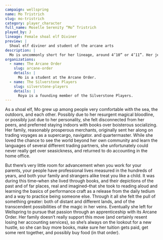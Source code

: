 ```yaml
---
campaign: wellspring
name: Mo Tristrich
slug: mo-tristrich
category: player_character
full_name: Moselle Serenity “Mo” Tristrich
played_by: J
lineage: Female shoal elf Diviner
preview: |
  Shoal elf diviner and student of the arcane arts
description: |
  Mo is uncommonly short for her lineage, around 4’10” or 4’11”. Her jet-black hair falls to the base of her shoulder blades, and is loosely wavy (though she usually braids it). Her eyes are a deep brown. Her delicate features and large eyes resemble a porcelain doll’s; this, taken together with her short height and slim, almost boyish, build, often leads strangers to assume she is an adolescent. She hates this.
organizations:
  - name: The Arcane Order
    slug: arcane-order
    details: |
      Mo is a student at the Arcane Order.
  - name: The Silverstone Players
    slug: silverstone-players
    details: |
      Roya is a founding member of the Silverstone Players.
---
```


As a shoal elf, Mo grew up among people very comfortable with the sea, the outdoors, and each other. Possibly due to her resurgent magical bloodline, or possibly just due to her personality, she felt disconnected from her peers, and preferred staying indoors with books over boisterous socializing. Her family, reasonably prosperous merchants, originally sent her along on trading voyages as a supercargo, navigator. and quartermaster. While she loved the chance to see the world beyond her own community and learn the languages of several different trading partners, she unfortunately could never really get over seasickness, and returned to do accounting in the home office.

But there’s very little room for advancement when you work for your parents, your people have professional lives measured in the hundreds of years, and both your family and strangers alike treat you like a child. It was during this time–when she lived through books, and their depictions of the past and of far places, real and imagined–that she took to reading aloud and learning the basics of performance craft as a release from the daily tedium and a way to practice being someone else. Through it all she felt the pull of something greater: both of distant and different lands, and of the transcendent possibilities of the magic in her veins. Eventually she left for Wellspring to pursue that passion through an apprenticeship with its Arcane Order. Her family doesn’t really support this move (and certainly resent losing her accounting services), so she’s always on the lookout for a new hustle, so she can buy more books, make sure her tuition gets paid, get some rent together, and possibly buy food (in that order).
